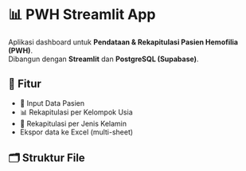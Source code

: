 # 📊 PWH Streamlit App

Aplikasi dashboard untuk **Pendataan & Rekapitulasi Pasien Hemofilia (PWH)**.  
Dibangun dengan **Streamlit** dan **PostgreSQL (Supabase)**.

## 🚀 Fitur
- 📝 Input Data Pasien  
- 📊 Rekapitulasi per Kelompok Usia  
- 🚻 Rekapitulasi per Jenis Kelamin  
- Ekspor data ke Excel (multi-sheet)  

## 🗂️ Struktur File
